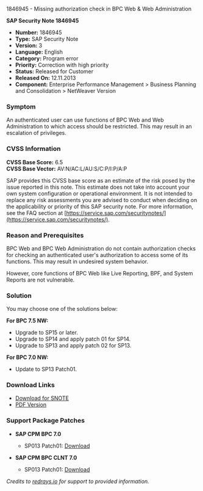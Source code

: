 1846945 - Missing authorization check in BPC Web & Web Administration

**SAP Security Note 1846945**

- **Number:** 1846945
- **Type:** SAP Security Note
- **Version:** 3
- **Language:** English
- **Category:** Program error
- **Priority:** Correction with high priority
- **Status:** Released for Customer
- **Released On:** 12.11.2013
- **Component:** Enterprise Performance Management > Business Planning and Consolidation > NetWeaver Version

### Symptom

An authenticated user can use functions of BPC Web and Web Administration to which access should be restricted. This may result in an escalation of privileges.

### CVSS Information

**CVSS Base Score:** 6.5  
**CVSS Base Vector:** AV:N/AC:L/AU:S/C:P/I:P/A:P

SAP provides this CVSS base score as an estimate of the risk posed by the issue reported in this note. This estimate does not take into account your own system configuration or operational environment. It is not intended to replace any risk assessments you are advised to conduct when deciding on the applicability or priority of this SAP security note. For more information, see the FAQ section at [https://service.sap.com/securitynotes/](https://service.sap.com/securitynotes/).

### Reason and Prerequisites

BPC Web and BPC Web Administration do not contain authorization checks for checking an authenticated user's authorization to access some of its functions. This may result in undesired system behavior.

However, core functions of BPC Web like Live Reporting, BPF, and System Reports are not vulnerable.

### Solution

You may choose one of the solutions below:

**For BPC 7.5 NW:**
- Upgrade to SP15 or later.
- Upgrade to SP14 and apply patch 01 for SP14.
- Upgrade to SP13 and apply patch 02 for SP13.

**For BPC 7.0 NW:**
- Update to SP13 Patch01.

### Download Links

- [Download for SNOTE](https://notesdownloads.sap.com/note/0040000017821782017)
- [PDF Version](https://userapps.support.sap.com/sap/support/sfm/notes/print/0001846945?language=en-US&token=4F0B62D41D9EED29CE85AB423D48ABD9)

### Support Package Patches

- **SAP CPM BPC 7.0**
  - SP013 Patch01: [Download](https://me.sap.com/sap/support/swdc/notes?cvnr=01200615320200009947&support_package=SP013&patch_level=000001)
  
- **SAP CPM BPC CLNT 7.0**
  - SP013 Patch01: [Download](https://me.sap.com/sap/support/swdc/notes?cvnr=01200314690200008489&support_package=SP013&patch_level=000001)

*Credits to [redrays.io](https://redrays.io) for support to provided information.*